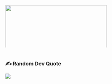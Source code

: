 
 <img
	style="min-width: 134px; max-height: 134px;"
	 width="320"
        src="https://lanyard-profile-readme.vercel.app/api/1245731554286633033?theme=dark&bg=000000&animated=false&borderRadius=10px"
     />
  <br> <br> 

### ✍️ Random Dev Quote
![](https://quotes-github-readme.vercel.app/api?type=horizontal&theme=gruvbox)

